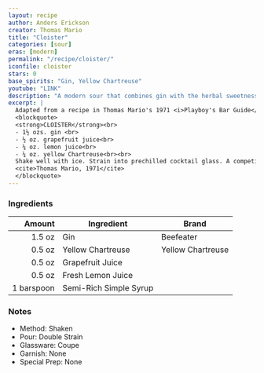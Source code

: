 ```yaml
---
layout: recipe
author: Anders Erickson
creator: Thomas Mario
title: "Cloister"
categories: [sour]
eras: [modern]
permalink: "/recipe/cloister/"
iconfile: cloister
stars: 0
base_spirits: "Gin, Yellow Chartreuse"
youtube: "LINK"
description: "A modern sour that combines gin with the herbal sweetness of yellow Chartreuse and the brightness of grapefruit and lemon."
excerpt: |
  Adapted from a recipe in Thomas Mario's 1971 <i>Playboy's Bar Guide</i>:<br>
  <blockquote>
  <strong>CLOISTER</strong><br>
  - 1½ ozs. gin <br>
  - ½ oz. grapefruit juice<br>
  - ¼ oz. lemon juice<br>
  - ¼ oz. yellow Chartreuse<br><br>
  Shake well with ice. Strain into prechilled cocktail glass. A competitive kind of drink, perfect for an autumn sundown.<br><br>
  <cite>Thomas Mario, 1971</cite>
  </blockquote>
---
```


### Ingredients

|     Amount | Ingredient             | Brand             |
| ---------: | ---------------------- | ----------------- |
|     1.5 oz | Gin                    | Beefeater         |
|     0.5 oz | Yellow Chartreuse      | Yellow Chartreuse |
|     0.5 oz | Grapefruit Juice       |
|     0.5 oz | Fresh Lemon Juice      |
| 1 barspoon | Semi-Rich Simple Syrup |

### Notes

- Method: Shaken
- Pour: Double Strain
- Glassware: Coupe
- Garnish: None
- Special Prep: None
